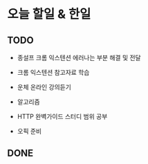 # 오늘 할일 & 한일

## TODO

- 종설프 크롬 익스텐션 에러나는 부분 해결 및 전달

- 크롬 익스텐션 참고자료 학습

- 운체 온라인 강의듣기

- 알고리즘

- HTTP 완벽가이드 스터디 범위 공부

- 오픽 준비

## DONE
